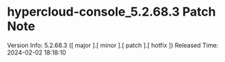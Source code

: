 # hypercloud-console_5.2.68.3 Patch Note

Version Info: 5.2.68.3 ([ major ].[ minor ].[ patch ].[ hotfix ])
Released Time: 2024-02-02 18:18:10


